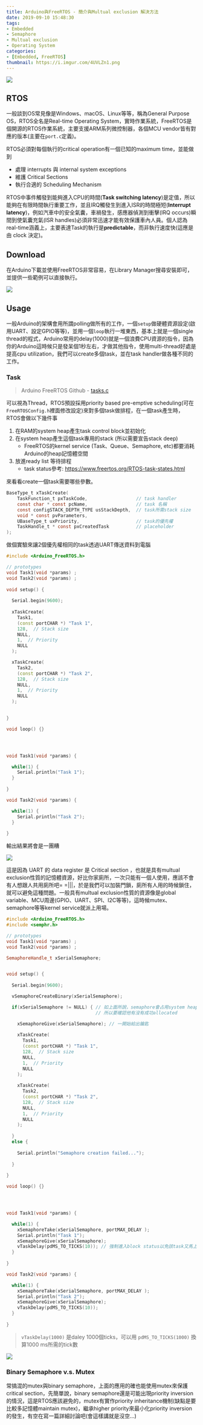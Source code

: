 ```yaml
---
title: Arduino與FreeRTOS - 簡介與Multual exclusion 解決方法
date: 2019-09-10 15:48:30
tags:
- Embedded 
- Semaphore 
- Multual exclusion
- Operating System
categories:
- [Embedded, FreeRTOS]
thumbnail: https://i.imgur.com/4UVLZn1.png
---
```


![](https://i.imgur.com/8rVf5V5.png)

## RTOS 

一般談到OS常見像是Windows、macOS、Linux等等，稱為General Purpose OS，RTOS全名是Real-time Operating System，實時作業系統，FreeRTOS是個開源的RTOS作業系統，主要支援ARM系列微控制器，各個MCU vendor皆有對應的版本(主要在`port.c`定義)。

RTOS必須對每個執行的critical operation有一個已知的maximum time，並能做到
* 處理 interrupts 與 internal system exceptions
* 維護 Critical Sections
* 執行合適的 Scheduling Mechanism

RTOS中事件觸發到能夠進入CPU的時間(**Task switching latency**)是定值，所以能夠在有限時間執行重要工作，並且IRQ觸發生到進入ISR的時間極短(**Interrupt latency**)，例如汽車中的安全氣囊，車禍發生，感應器偵測到衝擊(IRQ occurs)瞬間到使氣囊充氣(ISR handles)必須非常迅速才能有效保護車內人員。個人認為real-time涵義上，主要表達Task的執行是**predictable**，而非執行速度快(這應是由 clock 決定)。

<!-- more -->

## Download

在Arduino下載並使用FreeRTOS非常容易，在Library Manager搜尋安裝即可，並提供一些範例可以直接執行。

![](https://i.imgur.com/JmbDzxh.png)


## Usage

一般Arduino的架構會用所謂polling做所有的工作，一個`setup`做硬體資源設定(啟用UART、設定GPIO等等)，並用一個`loop`執行一堆東西，基本上就是一個single thread的程式，Arduino常用的delay(1000)就是一個浪費CPU資源的指令，因為你的Arduino這時候只是發呆個1秒左右，才做其他指令，使用multi-thread好處是提高cpu utilization，我們可以create多個task，並在task handler做各種不同的工作。



### Task 

> Arduino FreeRTOS Github - [tasks.c](https://github.com/feilipu/Arduino_FreeRTOS_Library/blob/master/src/tasks.c)

可以視為Thread，RTOS預設採用priority based pre-emptive scheduling(可在`FreeRTOSConfig.h`裡面修改設定)來對多個task做排程，在一個task產生時，RTOS會做以下幾件事

1. 在RAM的system heap產生task control block並初始化
2. 在system heap產生這個task專用的stack (所以需要宣告stack deep)
    * FreeRTOS的kernel service (Task、Queue、Semaphore, etc)都要消耗Arduino的heap記憶體空間
4. 放進ready list 等待排程 
    * task status參考: https://www.freertos.org/RTOS-task-states.html

來看看create一個task需要哪些參數。

```c 
BaseType_t xTaskCreate( 
    TaskFunction_t pxTaskCode,                  // task handler 
    const char * const pcName,                  // task 名稱
    const configSTACK_DEPTH_TYPE usStackDepth,  // task所需stack size
    void * const pvParameters, 
    UBaseType_t uxPriority,                     // task的優先權
    TaskHandle_t * const pxCreatedTask          // placeholder
);
```

做個實驗來讓2個優先權相同的task透過UART傳送資料到電腦

```cpp
#include <Arduino_FreeRTOS.h>

// prototypes
void Task1(void *params) ;
void Task2(void *params) ;
 
void setup() {
 
  Serial.begin(9600);
 
  xTaskCreate(
    Task1,
    (const portCHAR *) "Task 1",
    128,  // Stack size  
    NULL,  
    1,  // Priority
    NULL 
  );

  xTaskCreate(
    Task2,
    (const portCHAR *) "Task 2",
    128,  // Stack size  
    NULL,  
    1,  // Priority
    NULL 
  );

  
}

void loop() {}




void Task1(void *params) {

  while(1) {
    Serial.println("Task 1");
  }
  
}

void Task2(void *params) {

  while(1) {
    Serial.println("Task 2");
  }
  
}
```

輸出結果將會是一團糟

![](https://i.imgur.com/zvs8foR.png)

這是因為 UART 的 data register 是 Critical section ，也就是具有multual exclusion性質的記憶體資源，好比你家廁所，一次只能有一個人使用，應該不會有人想跟人共用廁所吧= =|||，於是我們可以加裝門鎖，廁所有人用的時候鎖住，就可以避免這種問題。一般具有multual exclusion性質的資源像是global variable、MCU周邊(GPIO、UART、SPI、I2C等等)，這時候mutex、semaphore等等kernel service就派上用場。

```cpp
#include <Arduino_FreeRTOS.h>
#include <semphr.h> 

// prototypes
void Task1(void *params) ;
void Task2(void *params) ;

SemaphoreHandle_t xSerialSemaphore;


void setup() {
 
  Serial.begin(9600);

  vSemaphoreCreateBinary(xSerialSemaphore);

  if(xSerialSemaphore != NULL) { // 如上面所說，semaphore會占用system heap，
                                 // 所以要確認他有沒有成功allocated

    xSemaphoreGive(xSerialSemaphore); // 一開始給出鑰匙
 
    xTaskCreate(
      Task1,
      (const portCHAR *) "Task 1",
      128,  // Stack size  
      NULL,  
      1,  // Priority
      NULL 
    );
  
    xTaskCreate(
      Task2,
      (const portCHAR *) "Task 2",
      128,  // Stack size  
      NULL,  
      1,  // Priority
      NULL 
    );
    
  }
  else {
    
    Serial.println("Semaphore creation failed...");  
    
  }
  
}

void loop() {}




void Task1(void *params) {

  while(1) {
    xSemaphoreTake(xSerialSemaphore, portMAX_DELAY );
    Serial.println("Task 1");
    xSemaphoreGive(xSerialSemaphore);
    vTaskDelay(pdMS_TO_TICKS(10)); // 強制進入block status以免該task又馬上取得鑰匙
  }
  
}

void Task2(void *params) {

  while(1) {
    xSemaphoreTake(xSerialSemaphore, portMAX_DELAY );
    Serial.println("Task 2");
    xSemaphoreGive(xSerialSemaphore);
    vTaskDelay(pdMS_TO_TICKS(10));
  }
  
}
```

> `vTaskDelay(1000)` 是daley 1000個ticks，可以用 `pdMS_TO_TICKS(1000)` 換算1000 ms所需的tick數

![](https://i.imgur.com/26pWJKF.png)




### Binary Semaphore v.s. Mutex

常搞混的mutex與binary semaphore，上面的應用的確也能使用mutex來保護critical section，先簡單說，binary semaphore還是可能出現priority inversion的情況，這是RTOS應該避免的，mutex有實作priority inheritance機制(缺點是要比較多記憶體maintain mutex)，繼承higher priority來最小化priority inversion的發生，有空在寫一篇詳細討論吧(會這樣講就是沒空...)
